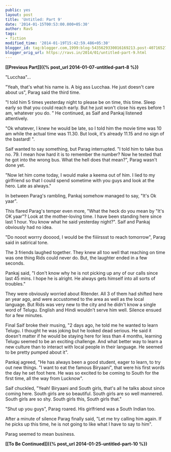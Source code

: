 ```yaml
---
public: yes
layout: post
title: 'Untitled: Part 9'
date: '2014-01-15T00:53:00.000+05:30'
author: RavS
tags: 
- fiction
modified_time: '2014-01-19T15:42:59.486+05:30' 
blogger_id: tag:blogger.com,1999:blog-5435629330016169213.post-4071652797096055048 
blogger_orig_url: https://ravs.in/2014/01/untitled-part-9.html
---
```


**[\[Previous Part\]]({% post_url 2014-01-07-untitled-part-8 %})**

  

"Lucchaa"...

  

"Yeah, that's what his name is. A big ass Lucchaa. He just doesn't care about us", Parag said the third time.

  

"I told him 5 times yesterday night to please be on time, this time. Sleep early so that you could reach early. But he just won't close his eyes before 1 am, whatever you do. " He continued, as Saif and Pankaj listened attentively.

  

"Ok whatever, I knew he would be late, so I told him the movie time was 10 am while the actual time was 11.30. But look, it's already 11.15 and no sign of the bastard! ". 

  

Saif wanted to say something, but Parag interrupted. "I told him to take bus no. 79. I mean how hard it is to remember the number? Now he texted that he got into the wrong bus. What the hell does that mean?", Parag wasn't done yet.

  

"Now let him come today, I would make a keema out of him. I lied to my girlfriend so that I could spend sometime with you guys and look at the hero. Late as always."

  

In between Parag's rambling, Pankaj somehow managed to say, "It's Ok yaar".

  

This flared Parag's temper even more, "What the heck do you mean by "It's OK yaar"? Look at the mother-loving time. I have been standing here since last 1 hour. You know what he said yesterday night?". Saif and Pankaj obviously had no idea.

  

"Do nooot worrry dooood, I would be the fiiiirssst to reach tomorrow", Parag said in satirical tone.

  

The 3 friends laughed together. They knew all too well that reaching on time was one thing Rids could never do. But, the laughter ended in a few seconds.  

  

Pankaj said, "I don't know why he is not picking up any of our calls since last 45 mins. I hope he is alright. He always gets himself into all sorts of troubles."

  

They were obviously worried about Ritender. All 3 of them had shifted here an year ago, and were accustomed to the area as well as the local language. But Rids was very new to the city and he didn't know a single word of Telugu. English and Hindi wouldn't serve him well. Silence ensued for a few minutes. 

  

Final Saif broke their musing, "2 days ago, he told me he wanted to learn Telugu. I thought he was joking but he looked dead serious. He said it doesn't matter if he would be staying here for less than 4 months, learning Telugu seemed to be an exciting challenge. And what better way to learn a new culture than to interact with local people in their language. He seemed to be pretty pumped about it". 

  

Pankaj agreed, "He has always been a good student, eager to learn, to try out new things. "I want to eat the famous Biryaani", that were his first words the day he set foot here. He was so excited to be coming to South for the first time, all the way from Lucknow". 

  

Saif chuckled, "Yeah! Biryaani and South girls, that's all he talks about since coming here. South girls are so beautiful. South girls are so well mannered. South girls are so shy. South girls this, South girls that."

  

"Shut up you guys", Parag roared. His girlfriend was a South Indian too. 

  

After a minute of silence Parag finally said, "Let me try calling him again. If he picks up this time, he is not going to like what I have to say to him".

  

Parag seemed to mean business.

  

**[\[To Be Continued\]]({% post_url 2014-01-25-untitled-part-10 %})**
